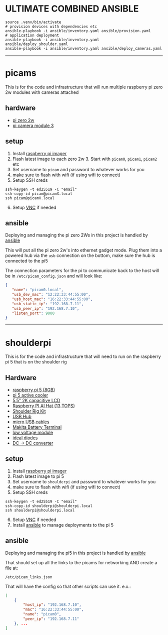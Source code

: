 # ULTIMATE COMBINED ANSIBLE

```shell
source .venv/bin/activate
# provision devices with dependencies etc
ansible-playbook -i ansible/inventory.yaml ansible/provision.yaml
# application deployment
ansible-playbook -i ansible/inventory.yaml ansible/deploy_shoulder.yaml
ansible-playbook -i ansible/inventory.yaml ansible/deploy_cameras.yaml
```

---

# picams
This is for the code and infrastructure that will run multiple raspberry pi zero 2w modules with cameras attached

## hardware
- [pi zero 2w](https://www.raspberrypi.com/products/raspberry-pi-zero-2-w/)
- [pi camera module 3](https://www.raspberrypi.com/products/camera-module-3/)



## setup

1. Install [raspberry pi imager](https://www.raspberrypi.com/software/)
2. Flash latest image to each zero 2w
    3. Start with `picam0`, `picam1`, `picam2` etc
3. Set username to `picam` and password to whatever works for you
4. make sure to flash with wifi (if using wifi to connect)
5. Setup SSH creds
```shell
ssh-keygen -t ed25519 -C "email"
ssh-copy-id picam@picamX.local
ssh picam@picamX.local
```
6. Setup [VNC](https://www.raspberrypi.com/documentation/computers/remote-access.html#vnc) if needed

## ansible
Deploying and managing the pi zero 2Ws in this project is handled by [ansible](https://docs.ansible.com/ansible/latest/getting_started/index.html)

This will put all the pi zero 2w's into ethernet gadget mode. Plug them into a powered hub via the `usb` connection
on the bottom, make sure the hub is connected to the pi5

The connection parameters for the pi to communicate back to the host will be in `/etc/picam_config.json` and will look like:
```json
{
   "name": "picam0.local", 
   "usb_dev_mac": "12:22:33:44:55:00", 
   "usb_host_mac": "16:22:33:44:55:00", 
   "usb_static_ip": "192.168.7.11", 
   "usb_peer_ip": "192.168.7.10", 
   "listen_port": 9000
}
```

---

# shoulderpi
This is for the code and infrastructure that will need to run on the raspberry pi 5 that is on the shoulder rig

## Hardware
- [raspberry pi 5 (8GB)](https://www.raspberrypi.com/products/raspberry-pi-5/)
- [pi 5 active cooler](https://www.raspberrypi.com/products/active-cooler/)
- [5.5" 2K capacitive LCD](https://www.waveshare.com/5.5inch-1440x2560-lcd.htm)
- [Raspberry PI AI Hat (13 TOPS)](https://www.raspberrypi.com/products/ai-hat/?variant=ai-hat-plus-13)
- [Shoulder Rig Kit](https://www.smallrig.com/Shoulder-Rig-Kit-Classic-Version-4480.html)
- [USB Hub](https://www.amazon.com/dp/B00VDVCQ84)
- [micro USB cables](https://www.amazon.com/dp/B095JZSHXQ)
- [Makita Battery Terminal](https://www.amazon.com/dp/B0DPSPLWFB)
- [low voltage module](https://www.amazon.com/dp/B08H14XTZ8)
- [ideal diodes](https://www.amazon.com/dp/B0DDJFBF3B)
- [DC -> DC converter](https://www.digikey.com/en/products/detail/mean-well-usa-inc/RSD-60G-12/7706258)


## setup

1. Install [raspberry pi imager](https://www.raspberrypi.com/software/)
2. Flash latest image to pi 5
3. Set username to `shoulderpi` and password to whatever works for you
4. make sure to flash with wifi (if using wifi to connect)
5. Setup SSH creds
```shell
ssh-keygen -t ed25519 -C "email"
ssh-copy-id shoulderpi@shoulderpi.local
ssh shoulderpi@shoulderpi.local
```
6. Setup [VNC](https://www.raspberrypi.com/documentation/computers/remote-access.html#vnc) if needed
7. Install [ansible](https://docs.ansible.com/ansible/latest/installation_guide/intro_installation.html#installing-and-upgrading-ansible) to manage deployments to the pi 5

## ansible
Deploying and managing the pi5 in this project is handled by [ansible](https://docs.ansible.com/ansible/latest/getting_started/index.html)

That should set up all the links to the picams for networking AND create a file at:
```shell
/etc/picam_links.json
```

That will have the config so that other scripts can use it. e.x.:

```json
[
    {
        "host_ip": "192.168.7.10",
        "mac": "16:22:33:44:55:00",
        "name": "picam0",
        "peer_ip": "192.168.7.11"
    }, ...
]
```